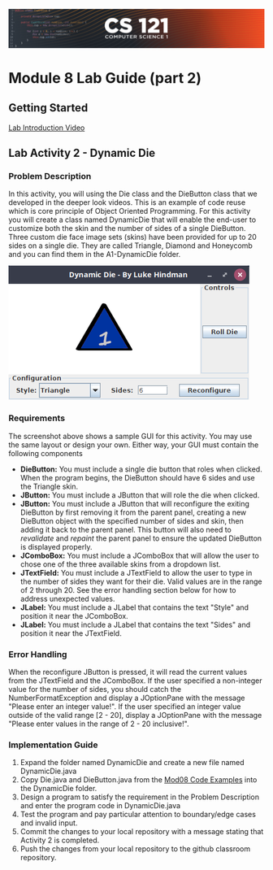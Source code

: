 ![CS121 Banner](images/CS121-BANNER.svg)
# Module 8 Lab Guide (part 2)
## Getting Started
[Lab Introduction Video](https://boisestate.hosted.panopto.com/Panopto/Pages/Viewer.aspx?id=ffc80f37-8672-4665-9952-ae2d011d4b23&start=0)

## Lab Activity 2 - Dynamic Die
### Problem Description
In this activity, you will using the Die class and the DieButton class that we developed in the deeper look videos. This is an example of code reuse which is core principle of Object Oriented Programming. For this activity you will create a class named DynamicDie that will enable the end-user to customize both the skin and the number of sides of a single DieButton. Three custom die face image sets (skins) have been provided for up to 20 sides on a single die. They are called Triangle, Diamond and Honeycomb and you can find them in the A1-DynamicDie folder.

<img src="images/Lab08-DynamicDie.png" alt="Dynamic Die Screenshot">

### Requirements
The screenshot above shows a sample GUI for this activity.  You may use the same layout or design your own.  Either way, your GUI must contain the following components

+ **DieButton:** You must include a single die button that roles when clicked.  When the program begins, the DieButton should have 6 sides and use the Triangle skin.
+ **JButton:** You must include a JButton that will role the die when clicked.
+ **JButton:** You must include a JButton that will reconfigure the exiting DieButton by first removing it from the parent panel, creating a new DieButton object with the specified number of sides and skin, then adding it back to the parent panel.  This button will also need to *revalidate* and *repaint* the parent panel to ensure the updated DieButton is displayed properly.
+ **JComboBox:** You must include a JComboBox that will allow the user to chose one of the three available skins from a dropdown list.
+ **JTextField:** You must include a JTextField to allow the user to type in the number of sides they want for their die.  Valid values are in the range of 2 through 20.  See the error handling section below for how to address unexpected values.
+ **JLabel:** You must include a JLabel that contains the text "Style" and position it near the JComboBox.
+ **JLabel:** You must include a JLabel that contains the text "Sides" and position it near the JTextField.

### Error Handling
When the reconfigure JButton is pressed, it will read the current values from the JTextField and the JComboBox.  If the user specified a non-integer value for the number of sides, you should catch the NumberFormatException and display a JOptionPane with the message "Please enter an integer value!".  If the user specified an integer value outside of the valid range [2 - 20], display a JOptionPane with the message "Please enter values in the range of 2 - 20 inclusive!".

### Implementation Guide
1. Expand the folder named DynamicDie and create a new file named DynamicDie.java
2. Copy Die.java and DieButton.java from the [Mod08 Code Examples](https://github.com/lhindman/cs121-mod08-examples.git) into the DynamicDie folder.
3. Design a program to satisfy the requirement in the Problem Description and enter the program code in DynamicDie.java
4. Test the program and pay particular attention to boundary/edge cases and invalid input.
5. Commit the changes to your local repository with a message stating that Activity 2 is completed.
6. Push the changes from your local repository to the github classroom repository.

